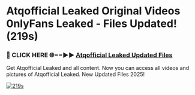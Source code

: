 # Atqofficial Leaked Original Videos 0nlyFans Leaked - Files Updated! (219s)

<h3>🔴 CLICK HERE 🌐==►► <a href="https://tinyurl.com/ehrbuxhb" rel="nofollow">Atqofficial Leaked Updated Files</a></h3>

Get Atqofficial Leaked and all content. Now you can access all videos and pictures of Atqofficial Leaked. New Updated Files 2025!

[![219s](https://i.imgur.com/lVYEuWS.gif)](https://tinyurl.com/ehrbuxhb)
